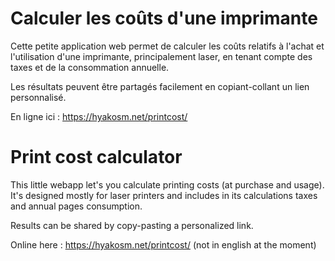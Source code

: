 # Calculer les coûts d'une imprimante

Cette petite application web permet de calculer les coûts relatifs à l'achat
et l'utilisation d'une imprimante, principalement laser, en tenant compte
des taxes et de la consommation annuelle.

Les résultats peuvent être partagés facilement en copiant-collant un lien
personnalisé.

En ligne ici : https://hyakosm.net/printcost/

# Print cost calculator

This little webapp let's you calculate printing costs (at purchase and usage).
It's designed mostly for laser printers and includes in its calculations
taxes and annual pages consumption.

Results can be shared by copy-pasting a personalized link.

Online here : https://hyakosm.net/printcost/ (not in english at the moment)
